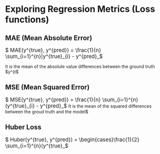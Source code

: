 # Exploring Regression Metrics (Loss functions)
## MAE (Mean Absolute Error)
<span style="font-size:1.2em;">
$ MAE(y^{true}, y^{pred}) = \frac{1}{n} \sum_{i=1}^{n}|y^{true}_{i} - 
y^{pred}_$
</span>

It is the mean of the absolute value differences between the ground truth 
$y^{t$

## MSE (Mean Squared Error)
<span style="font-size:1.2em;">
$ MSE(y^{true}, y^{pred}) = \frac{1}{n} \sum_{i=1}^{n}(y^{true}_{i} - 
y^{pred}_$
</span>
It is the mean of the squared differences between the groud truth and the 
model$

## Huber Loss
<span style="font-size:1.2em;">
$ Huber(y^{true}, y^{pred}) = \begin{cases}\frac{1}{2} 
\sum_{i=1}^{n}(y^{true}_$
</span>
